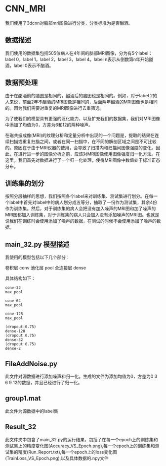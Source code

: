 # CNN_MRI
我们使用了3dcnn对脑部mri图像进行分类，分类标准为是否酗酒。
## 数据描述
我们使用的数据集包括505位病人在4年间的脑部MRI图像，分为有5个label：label 0，label 1，label 2，label 3，label 4。label n表示从倒数第n年开始酗酒，label 0表示不酗酒。
## 数据预处理
由于在酗酒前的脑图是相同的，酗酒后的脑图也是相同的。例如，对于label 2的人来说，前面2年不酗酒的MRI图像是相同的，后面两年酗酒的MRI图像也是相同的。因为我们需要对重复的MRI图像进行去重筛选。

为了使我们的模型具有更强的泛化能力，以及扩充我们的数据集，我们对MRI图像中添加了均值为0，方差为6和12的两种噪声。

在磁共振成像(MRI)的纹理分析和定量分析中出现的一个问题是，提取的结果在连续扫描或重复扫描之间，或者在同一扫描中，在不同的解剖区域之间是不可比较的。原因在于由于MRI仪器的使用，会导致了扫描内和扫描间图像强度的变化。因此，在进行进一步的图像分析之前，应该对MRI图像使用图像强度归一化方法。在这里，我们首先对数据进行了一个归一化处理，使得MRI图像中数值处于标准正态分布。

## 训练集的划分
按照分层抽样的思想，我们按照各个label来对训练集、测试集进行划分。在每一个label中首先对label中的病人划分成五等分，抽取了一份作为测试集，其余4份作为训练集。然后，对于训练集的病人会把没有加入噪声的MRI图和加了噪声的MRI图都加入训练集，对于训练集的病人只会加入没有添加噪声的MRI图。也就是说我们在训练时会使用添加了噪声的数据，在测试的时候不会使用添加了噪声的数据。

## main_32.py 模型描述
我使用的模型包括以下几个部分：

卷积层 conv
池化层 pool
全连接层 dense

具体结构如下：

    conv-32
    max_pool
    
    conv-64    
    max_pool 
    
    conv-128    
    max_pool  
    
    (dropout-0.75)
    dense-128 
    (dropout 0.75)   
    dense-32   
    (dropout 0.75) 
    dense-2         
    
## FileAddNoise.py
此文件对源数据进行添加噪声和归一化。生成的文件为添加均值为0，方差为0 3 6 9 12的数据，并且已经进行了归一化。

## group1.mat
此文件为源数据中的label集

## Result_32
此文件夹中包含了main_32.py的运行结果，包括了在每一个epoch上的训练集和测试集上的精度变化图(Accuracy_VS_Epoch.png),每一个epoch上的训练集和测试集的精度(Run_Report.txt),每一个epoch上的loss变化图(TrainLoss_VS_Epoch.png),以及具体数据的.npy文件


